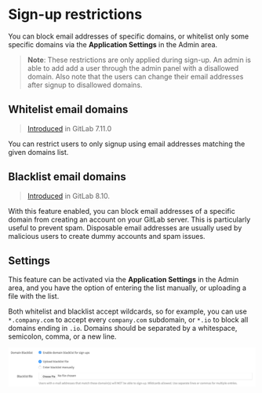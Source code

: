 # Sign-up restrictions

You can block email addresses of specific domains, or whitelist only some
specific domains via the **Application Settings** in the Admin area.

>**Note**: These restrictions are only applied during sign-up. An admin is
able to add add a user through the admin panel with a disallowed domain. Also
note that the users can change their email addresses after signup to
disallowed domains.

## Whitelist email domains

> [Introduced][ce-598] in GitLab 7.11.0

You can restrict users to only signup using email addresses matching the given
domains list.

## Blacklist email domains

> [Introduced][ce-5259] in GitLab 8.10.

With this feature enabled, you can block email addresses of a specific domain
from creating an account on your GitLab server. This is particularly useful to
prevent spam. Disposable email addresses are usually used by malicious users to
create dummy accounts and spam issues.

## Settings

This feature can be activated via the **Application Settings** in the Admin area,
and you have the option of entering the list manually, or uploading a file with
the list.

Both whitelist and blacklist accept wildcards, so for example, you can use
`*.company.com` to accept every `company.com` subdomain, or `*.io` to block all
domains ending in `.io`. Domains should be separated by a whitespace,
semicolon, comma, or a new line.

![Domain Blacklist](img/domain_blacklist.png)

[ce-5259]: https://gitlab.com/gitlab-org/gitlab-ce/merge_requests/5259
[ce-598]: https://gitlab.com/gitlab-org/gitlab-ce/merge_requests/598

